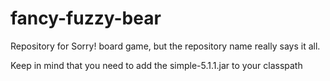 fancy-fuzzy-bear
================

Repository for Sorry! board game, but the repository name really says it all.

Keep in mind that you need to add the simple-5.1.1.jar to your classpath

